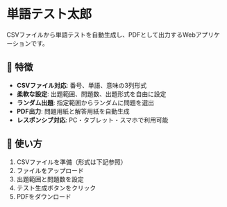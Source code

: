 # 単語テスト太郎

CSVファイルから単語テストを自動生成し、PDFとして出力するWebアプリケーションです。

## 🌟 特徴

- **CSVファイル対応**: 番号、単語、意味の3列形式
- **柔軟な設定**: 出題範囲、問題数、出題形式を自由に設定
- **ランダム出題**: 指定範囲からランダムに問題を選出
- **PDF出力**: 問題用紙と解答用紙を自動生成
- **レスポンシブ対応**: PC・タブレット・スマホで利用可能

## 🚀 使い方

1. CSVファイルを準備（形式は下記参照）
2. ファイルをアップロード
3. 出題範囲と問題数を設定
4. テスト生成ボタンをクリック
5. PDFをダウンロード
